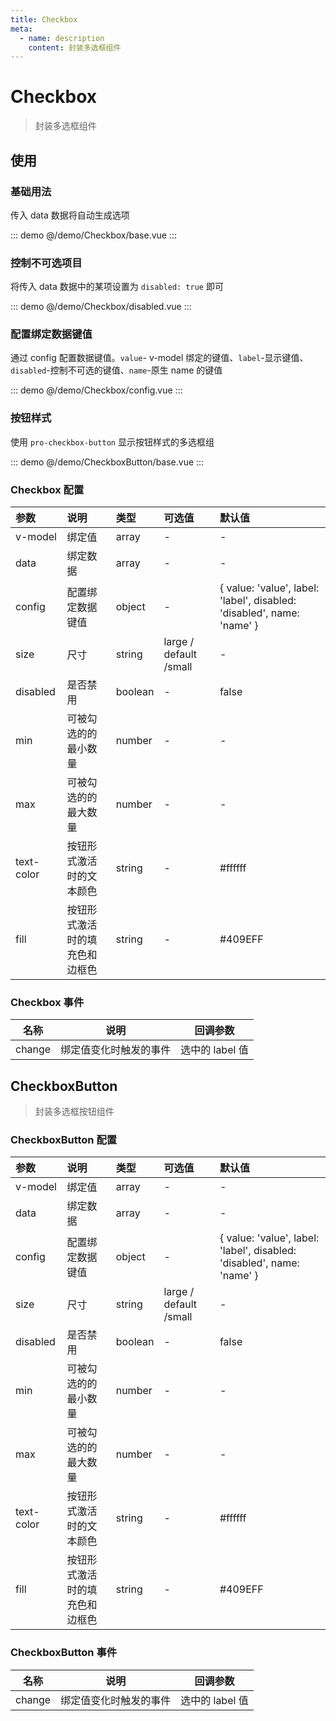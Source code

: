 ```yaml
---
title: Checkbox
meta:
  - name: description
    content: 封装多选框组件
---
```


# Checkbox

> 封装多选框组件

## 使用

### 基础用法

传入 data 数据将自动生成选项

::: demo
@/demo/Checkbox/base.vue
:::

### 控制不可选项目

将传入 data 数据中的某项设置为 `disabled: true` 即可

::: demo
@/demo/Checkbox/disabled.vue
:::

### 配置绑定数据键值

通过 config 配置数据键值。`value`- v-model 绑定的键值、`label`-显示键值、`disabled`-控制不可选的键值、`name`-原生 name 的键值

::: demo
@/demo/Checkbox/config.vue
:::

### 按钮样式

使用 `pro-checkbox-button` 显示按钮样式的多选框组

::: demo
@/demo/CheckboxButton/base.vue
:::

### Checkbox 配置

| 参数       | 说明                           | 类型    | 可选值                 | 默认值                                                                 |
| :--------- | :----------------------------- | :------ | :--------------------- | :--------------------------------------------------------------------- |
| v-model    | 绑定值                         | array   | -                      | -                                                                      |
| data       | 绑定数据                       | array   | -                      | -                                                                      |
| config     | 配置绑定数据键值               | object  | -                      | { value: 'value', label: 'label', disabled: 'disabled', name: 'name' } |
| size       | 尺寸                           | string  | large / default /small | -                                                                      |
| disabled   | 是否禁用                       | boolean | -                      | false                                                                  |
| min        | 可被勾选的的最小数量           | number  | -                      | -                                                                      |
| max        | 可被勾选的的最大数量           | number  | -                      | -                                                                      |
| text-color | 按钮形式激活时的文本颜色       | string  | -                      | #ffffff                                                                |
| fill       | 按钮形式激活时的填充色和边框色 | string  | -                      | #409EFF                                                                |

### Checkbox 事件

| 名称   | 说明                   | 回调参数        |
| ------ | ---------------------- | --------------- |
| change | 绑定值变化时触发的事件 | 选中的 label 值 |

## CheckboxButton

> 封装多选框按钮组件

### CheckboxButton 配置

| 参数       | 说明                           | 类型    | 可选值                 | 默认值                                                                 |
| :--------- | :----------------------------- | :------ | :--------------------- | :--------------------------------------------------------------------- |
| v-model    | 绑定值                         | array   | -                      | -                                                                      |
| data       | 绑定数据                       | array   | -                      | -                                                                      |
| config     | 配置绑定数据键值               | object  | -                      | { value: 'value', label: 'label', disabled: 'disabled', name: 'name' } |
| size       | 尺寸                           | string  | large / default /small | -                                                                      |
| disabled   | 是否禁用                       | boolean | -                      | false                                                                  |
| min        | 可被勾选的的最小数量           | number  | -                      | -                                                                      |
| max        | 可被勾选的的最大数量           | number  | -                      | -                                                                      |
| text-color | 按钮形式激活时的文本颜色       | string  | -                      | #ffffff                                                                |
| fill       | 按钮形式激活时的填充色和边框色 | string  | -                      | #409EFF                                                                |

### CheckboxButton 事件

| 名称   | 说明                   | 回调参数        |
| ------ | ---------------------- | --------------- |
| change | 绑定值变化时触发的事件 | 选中的 label 值 |
